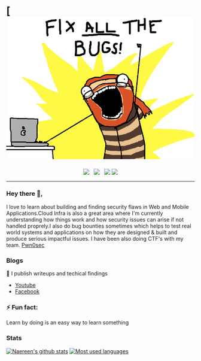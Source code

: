 # [![](https://raw.githubusercontent.com/streghstreek/streghstreek/main/fix.png)
<p align='center'>
<a href="https://andripwn.github.io"><img height="30" src="https://lh3.googleusercontent.com/ogw/ADGmqu-LIZ0cD-uJJFhG-Sa-c9GU1LVEvLgIiGOM9d6m-w=s83-c-mo"></a>&nbsp;&nbsp;
<a href="https://hackerone.com/stregh"><img height="30" src="https://pbs.twimg.com/profile_images/1278830625101733888/d0B5jW1O_400x400.png"></a>&nbsp;&nbsp;
<a href="https://twitter.com/pwn0sec"><img height="30" src="https://www.iotworldtoday.com/files/2017/04/twitter-logo-final-4.png"></a>
<a href="https://www.linkedin.com/in/andri-wahyudi-a3a250194/"><img height="30" src="https://cdn4.iconfinder.com/data/icons/social-messaging-ui-color-shapes-2-free/128/social-linkedin-circle-512.png"></a>
</p>

<hr> 

### Hey there 👋,

I love to learn about building and finding security flaws in Web and Mobile Applications.Cloud Infra is also a great area where I'm currently understanding how things work and how security issues can arise if not handled proprely.I also do bug bounties sometimes which helps to test real world systems and applications on how they are designed & built and produce serious impactful issues. I have been also doing CTF's with my team. 
[Pwn0sec](https://facebook.com/pwn0day/)


### Blogs
💌 I publish writeups and techical findings 
- [Youtube](https://www.youtube.com/channel/UCoi-WJpxrI5VqcOXfBNV7-g/)
- [Facebook](https://facebook.com/pwn0day/)

### ⚡ Fun fact:
Learn by doing is an easy way to learn something

### Stats
[![Naereen's github stats](https://github-readme-stats.vercel.app/api?username=streghstreek&theme=blue-green&show_icons=true)](https://github.com/anuraghazra/github-readme-stats)
[![Most used languages](https://github-readme-stats.vercel.app/api/top-langs/?username=streghstreek&theme=blue-green&layout=compact)](https://github.com/anuraghazra/github-readme-stats)
